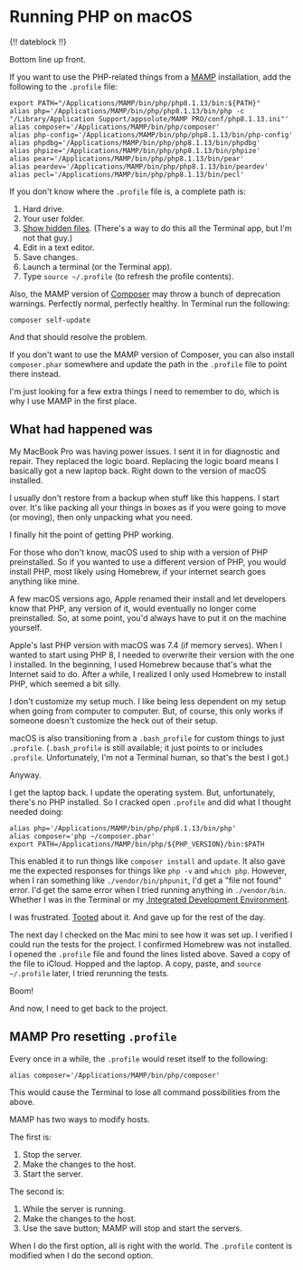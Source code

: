 # Running PHP on macOS

{!! dateblock !!}

Bottom line up front.

If you want to use the PHP-related things from a [MAMP](https://www.mamp.info/en/mac/) installation, add the following to the `.profile` file:

```
export PATH="/Applications/MAMP/bin/php/php8.1.13/bin:${PATH}"
alias php='/Applications/MAMP/bin/php/php8.1.13/bin/php -c "/Library/Application Support/appsolute/MAMP PRO/conf/php8.1.13.ini"'
alias composer='/Applications/MAMP/bin/php/composer'
alias php-config='/Applications/MAMP/bin/php/php8.1.13/bin/php-config'
alias phpdbg='/Applications/MAMP/bin/php/php8.1.13/bin/phpdbg'
alias phpize='/Applications/MAMP/bin/php/php8.1.13/bin/phpize'
alias pear='/Applications/MAMP/bin/php/php8.1.13/bin/pear'
alias peardev='/Applications/MAMP/bin/php/php8.1.13/bin/peardev'
alias pecl='/Applications/MAMP/bin/php/php8.1.13/bin/pecl'
```

If you don't know where the `.profile` file is, a complete path is:

1. Hard drive.
2. Your user folder.
3. [Show hidden files](https://apple.stackexchange.com/questions/406762/keyboard-shortcut-to-show-hidden-files-on-macos-big-sur). (There's a way to do this all the Terminal app, but I'm not that guy.)
4. Edit in a text editor.
5. Save changes.
6. Launch a terminal (or the Terminal app).
7. Type `source ~/.profile` (to refresh the profile contents).

Also, the MAMP version of [Composer](https://getcomposer.org) may throw a bunch of deprecation warnings. Perfectly normal, perfectly healthy. In Terminal run the following:

```
composer self-update
```

And that should resolve the problem.

If you don't want to use the MAMP version of Composer, you can also install `composer.phar` somewhere and update the path in the `.profile` file to point there instead.

I'm just looking for a few extra things I need to remember to do, which is why I use MAMP in the first place.

## What had happened was

My MacBook Pro was having power issues. I sent it in for diagnostic and repair. They replaced the logic board. Replacing the logic board means I basically got a new laptop back. Right down to the version of macOS installed.

I usually don't restore from a backup when stuff like this happens. I start over. It's like packing all your things in boxes as if you were going to move (or moving), then only unpacking what you need.

I finally hit the point of getting PHP working.

For those who don't know, macOS used to ship with a version of PHP preinstalled. So if you wanted to use a different version of PHP, you would install PHP, most likely using Homebrew, if your internet search goes anything like mine.

A few macOS versions ago, Apple renamed their install and let developers know that PHP, any version of it, would eventually no longer come preinstalled. So, at some point, you'd always have to put it on the machine yourself.

Apple's last PHP version with macOS was 7.4 (if memory serves). When I wanted to start using PHP 8, I needed to overwrite their version with the one I installed. In the beginning, I used Homebrew because that's what the Internet said to do. After a while, I realized I only used Homebrew to install PHP, which seemed a bit silly.

I don't customize my setup much. I like being less dependent on my setup when going from computer to computer. But, of course, this only works if someone doesn't customize the heck out of their setup.

macOS is also transitioning from a `.bash_profile` for custom things to just `.profile`. (`.bash_profile` is still available; it just points to or includes `.profile`. Unfortunately, I'm not a Terminal human, so that's the best I got.)

Anyway.

I get the laptop back. I update the operating system. But, unfortunately, there's no PHP installed. So I cracked open `.profile` and did what I thought needed doing:

```
alias php='/Applications/MAMP/bin/php/php8.1.13/bin/php'
alias composer='php ~/composer.phar'
export PATH=/Applications/MAMP/bin/php/${PHP_VERSION}/bin:$PATH
```

This enabled it to run things like `composer install` and `update`. It also gave me the expected responses for things like `php -v` and `which php`. However, when I ran something like `./vendor/bin/phpunit`, I'd get a "file not found" error. I'd get the same error when I tried running anything in `./vendor/bin`. Whether I was in the Terminal or my [.Integrated Development Environment](IDE).

I was frustrated. [Tooted](https://phpc.social/@itsjoshbruce/109775464933883291) about it. And gave up for the rest of the day.

The next day I checked on the Mac mini to see how it was set up. I verified I could run the tests for the project. I confirmed Homebrew was not installed. I opened the `.profile` file and found the lines listed above. Saved a copy of the file to iCloud. Hopped and the laptop. A copy, paste, and `source ~/.profile` later, I tried rerunning the tests.

Boom!

And now, I need to get back to the project.

## MAMP Pro resetting `.profile`

Every once in a while, the `.profile` would reset itself to the following:

```
alias composer='/Applications/MAMP/bin/php/composer'
```

This would cause the Terminal to lose all command possibilities from the above.

MAMP has two ways to modify hosts.

The first is:

1. Stop the server.
2. Make the changes to the host.
3. Start the server.

The second is:

1. While the server is running.
2. Make the changes to the host.
3. Use the save button; MAMP will stop and start the servers.

When I do the first option, all is right with the world. The `.profile` content is modified when I do the second option.